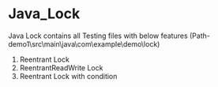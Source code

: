 # Java_Lock
Java Lock contains all Testing files with below features (Path-demo1\src\main\java\com\example\demo\lock)
1. Reentrant Lock
2. ReentrantReadWrite Lock
3. Reentrant Lock with condition
